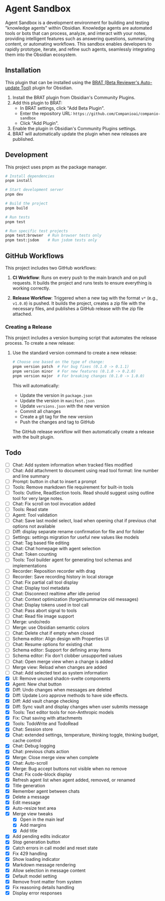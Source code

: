 # Agent Sandbox

Agent Sandbox is a development environment for building and testing "knowledge agents" within Obsidian. Knowledge 
agents are automated tools or bots that can process, analyze, and interact with your notes, providing intelligent 
features such as answering questions, summarizing content, or automating workflows. This sandbox enables developers 
to rapidly prototype, iterate, and refine such agents, seamlessly integrating them into the Obsidian ecosystem.


## Installation

This plugin that can be installed using the [BRAT (Beta Reviewer's Auto-update Tool)](https://github.com/TfTHacker/obsidian42-brat) plugin for Obsidian.

1. Install the BRAT plugin from Obsidian's Community Plugins.
2. Add this plugin to BRAT:
   - In BRAT settings, click "Add Beta Plugin".
   - Enter the repository URL: `https://github.com/Companioai/companio-sandbox`
   - Click "Add Plugin".
3. Enable the plugin in Obsidian's Community Plugins settings.
4. BRAT will automatically update the plugin when new releases are published.

## Development

This project uses pnpm as the package manager.

```bash
# Install dependencies
pnpm install

# Start development server
pnpm dev

# Build the project
pnpm build

# Run tests
pnpm test

# Run specific test projects
pnpm test:browser  # Run browser tests only
pnpm test:jsdom    # Run jsdom tests only
```

## GitHub Workflows

This project includes two GitHub workflows:

1. **CI Workflow**: Runs on every push to the main branch and on pull requests. It builds the project and runs tests to ensure everything is working correctly.

2. **Release Workflow**: Triggered when a new tag with the format `v*` (e.g., `v1.0.0`) is pushed. It builds the project, creates a zip file with the necessary files, and publishes a GitHub release with the zip file attached.

### Creating a Release

This project includes a version bumping script that automates the release process. To create a new release:

1. Use the standard version command to create a new release:
   ```bash
   # Choose one based on the type of change:
   pnpm version patch  # For bug fixes (0.1.0 -> 0.1.1)
   pnpm version minor  # For new features (0.1.0 -> 0.2.0)
   pnpm version major  # For breaking changes (0.1.0 -> 1.0.0)
   ```

   This will automatically:
   - Update the version in `package.json`
   - Update the version in `manifest.json`
   - Update `versions.json` with the new version
   - Commit all changes
   - Create a git tag for the new version
   - Push the changes and tag to GitHub

   The GitHub release workflow will then automatically create a release with the built plugin.

## Todo

- [ ] Chat: Add system information when tracked files modified
- [ ] Chat: Add attachment to document using read tool format: line number and line summary
- [ ] Prompt: button in chat to insert a prompt
- [ ] Tools: Remove markdown file requirement for built-in tools
- [ ] Tools: Outline, ReadSection tools. Read should suggest using outline tool for very large notes.
- [ ] Chat: Fix scroll on tool invocation added
- [ ] Tools: Read state
- [ ] Agent: Tool validation
- [ ] Chat: Save last model select, load when opening chat if previous chat options not available
- [ ] Diff: display separate rename confirmation for file and for folder
- [ ] Settings: settings migration for useful new values like models
- [ ] Chat: Tag based file editing
- [ ] Chat: Chat homepage with agent selection
- [ ] Chat: Token counting
- [ ] Tools: Tool builder agent for generating tool schemas and implementations
- [ ] Recorder: Reposition recorder with drag
- [ ] Recorder: Save recording history in local storage
- [ ] Chat: Fix partial call tool display
- [ ] Chat: Display tool metadata
- [ ] Chat: Disconnect realtime after idle period
- [ ] Chat: Context optimization (forget/summarize old messages)
- [ ] Chat: Display tokens used in tool call
- [ ] Chat: Pass abort signal to tools
- [ ] Chat: Read file image support
- [ ] Merge: undo/redo
- [ ] Merge: use Obsidian semantic colors
- [ ] Chat: Delete chat if empty when closed
- [ ] Schema editor: Align design with Properties UI 
- [ ] Chat: Resume options for existing chat
- [ ] Schema editor: Support for defining array items
- [ ] Schema editor: Fix don't clobber unsupported values
- [ ] Chat: Open merge view when a change is added
- [ ] Merge view: Reload when changes are added
- [ ] Chat: Add selected text as system information
- [x] UI: Remove unused shadcn-svelte components
- [x] Agent: New chat button
- [x] Diff: Undo changes when messages are deleted
- [x] Diff: Update Loro approve methods to have side effects.
- [x] Diff: Add vault change checking
- [x] Diff: Sync vault and display changes when user submits message
- [x] Tools: Text editor tools for non-Anthropic models
- [x] Fix: Chat saving with attachments
- [x] Tools: TodoWrite and TodoRead
- [x] Chat: Session store
- [x] Chat: extended settings, temperature, thinking toggle, thinking budget, cache control
- [x] Chat: Debug logging
- [x] Chat: previous chats action
- [x] Merge: Close merge view when complete
- [x] Chat: Auto-scroll
- [x] Merge: Bug accept buttons not visible when no remove
- [x] Chat: Fix code-block display
- [x] Refresh agent list when agent added, removed, or renamed
- [x] Title generation
- [x] Remember agent between chats
- [x] Delete a message
- [x] Edit message
- [x] Auto-resize text area
- [x] Merge view tweaks
  - [x] Open in the main leaf
  - [x] Add margins
  - [x] Add title 
- [x] Add pending edits indicator
- [x] Stop generation button
- [x] Catch errors in call model and reset state
- [x] Fix 429 handling
- [x] Show loading indicator
- [x] Markdown message rendering
- [x] Allow selection in message content
- [x] Default model setting
- [x] Remove front matter from system
- [x] Fix reasoning details handling
- [x] Display error responses
